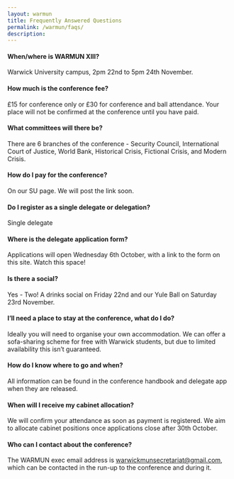 ```yaml
---
layout: warmun
title: Frequently Answered Questions
permalink: /warmun/faqs/
description:
---
```


#### When/where is WARMUN XIII?
Warwick University campus, 2pm 22nd to 5pm 24th November.

#### How much is the conference fee?
£15 for conference only or £30 for conference and ball attendance. Your place will not be confirmed at the conference until you have paid. 

#### What committees will there be?
There are 6 branches of the conference - Security Council, International Court of Justice, World Bank, Historical Crisis, Fictional Crisis, and Modern Crisis. 

#### How do I pay for the conference?
On our SU page. We will post the link soon.

#### Do I register as a single delegate or delegation?
Single delegate

#### Where is the delegate application form?
Applications will open Wednesday 6th October, with a link to the form on this site. Watch this space!

#### Is there a social?
Yes - Two! A drinks social on Friday 22nd and our Yule Ball on Saturday 23rd November. 

#### I’ll need a place to stay at the conference, what do I do?
Ideally you will need to organise your own accommodation. We can offer a sofa-sharing scheme for free with Warwick students, but due to limited availability this isn’t guaranteed.

#### How do I know where to go and when?
All information can be found in the conference handbook and delegate app when they are released.

#### When will I receive my cabinet allocation?
We will confirm your attendance as soon as payment is registered. We aim to allocate cabinet positions once applications close after 30th October. 

#### Who can I contact about the conference?
The WARMUN exec email address is warwickmunsecretariat@gmail.com, which can be contacted in the run-up to the conference and during it.
